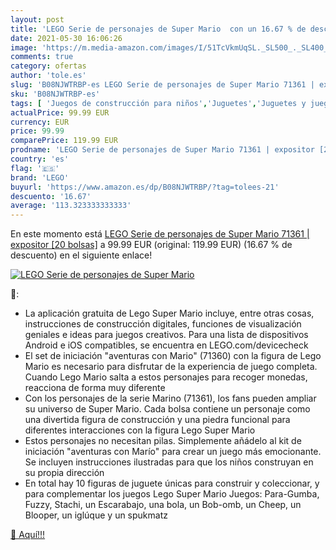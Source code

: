 ```yaml
---
layout: post
title: 'LEGO Serie de personajes de Super Mario  con un 16.67 % de descuento'
date: 2021-05-30 16:06:26
image: 'https://m.media-amazon.com/images/I/51TcVkmUqSL._SL500_._SL400_.jpg'
comments: true
category: ofertas
author: 'tole.es'
slug: 'B08NJWTRBP-es LEGO Serie de personajes de Super Mario 71361 | expositor...'
sku: 'B08NJWTRBP-es'
tags: [ 'Juegos de construcción para niños','Juguetes','Juguetes y juegos','lego', ]
actualPrice: 99.99 EUR
currency: EUR
price: 99.99
comparePrice: 119.99 EUR
prodname: 'LEGO Serie de personajes de Super Mario 71361 | expositor [20 bolsas]'
country: 'es'
flag: '🇪🇸'
brand: 'LEGO'
buyurl: 'https://www.amazon.es/dp/B08NJWTRBP/?tag=tolees-21'
descuento: '16.67'
average: '113.323333333333'
---
```


En este momento está [LEGO Serie de personajes de Super Mario 71361 | expositor [20 bolsas]](https://www.amazon.es/dp/B08NJWTRBP/?tag=tolees-21) a 99.99 EUR (original: 119.99 EUR) (16.67 %  de descuento) en el siguiente enlace!

[![LEGO Serie de personajes de Super Mario ](https://m.media-amazon.com/images/I/51TcVkmUqSL._SL500_._SL400_.jpg)](https://www.amazon.es/dp/B08NJWTRBP/?tag=tolees-21)

🔎:

- La aplicación gratuita de Lego Super Mario incluye, entre otras cosas, instrucciones de construcción digitales, funciones de visualización geniales e ideas para juegos creativos. Para una lista de dispositivos Android e iOS compatibles, se encuentra en LEGO.com/devicecheck
- El set de iniciación "aventuras con Mario" (71360) con la figura de Lego Mario es necesario para disfrutar de la experiencia de juego completa. Cuando Lego Mario salta a estos personajes para recoger monedas, reacciona de forma muy diferente
- Con los personajes de la serie Marino (71361), los fans pueden ampliar su universo de Super Mario. Cada bolsa contiene un personaje como una divertida figura de construcción y una piedra funcional para diferentes interacciones con la figura Lego Super Mario
- Estos personajes no necesitan pilas. Simplemente añádelo al kit de iniciación "aventuras con Marío" para crear un juego más emocionante. Se incluyen instrucciones ilustradas para que los niños construyan en su propia dirección
- En total hay 10 figuras de juguete únicas para construir y coleccionar, y para complementar los juegos Lego Super Mario Juegos: Para-Gumba, Fuzzy, Stachi, un Escarabajo, una bola, un Bob-omb, un Cheep, un Blooper, un iglúque y un spukmatz

[🛒 Aquí!!!](https://www.amazon.es/dp/B08NJWTRBP/?tag=tolees-21)
